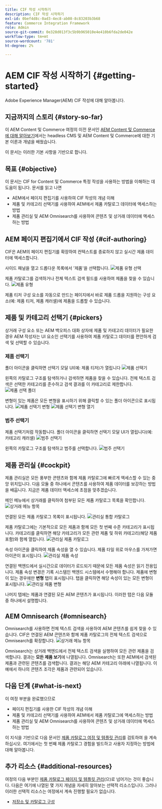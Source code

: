 ```yaml
---
title: CIF 작성 시작하기
description: CIF 작성 시작하기
exl-id: 0bef4d8c-0ad3-4ec8-ab08-8c83203b3b68
feature: Commerce Integration Framework
role: Admin
source-git-commit: 0e328d013f3c5b9b965010e4e410b6fda2de042e
workflow-type: tm+mt
source-wordcount: '781'
ht-degree: 2%

---
```


# AEM CIF 작성 시작하기 {#getting-started}

Adobe Experience Manager(AEM) CIF 작성에 대해 알아봅니다.

## 지금까지의 스토리 {#story-so-far}

이 AEM Content 및 Commerce 여정의 이전 문서인 [AEM Content 및 Commerce에 대해 알아보기](/help/commerce-cloud/introduction.md)에서는 headless CMS 및 AEM Content 및 Commerce에 대한 기본 이론과 개념을 배웠습니다.

이 문서는 이러한 기본 사항을 기반으로 합니다.

## 목표 {#objective}

이 문서는 CIF for Content 및 Commerce 특정 작성을 사용하는 방법을 이해하는 데 도움이 됩니다. 문서를 읽고 나면

* AEM에서 페이지 편집기를 사용하여 CIF 작성의 개념 이해
* 제품 및 카테고리 선택기를 사용하여 AEM에서 제품 카탈로그 데이터에 액세스하는 방법
* 제품 관리실 및 AEM Omnisearch를 사용하여 콘텐츠 및 상거래 데이터에 액세스하는 방법

## AEM 페이지 편집기에서 CIF 작성 {#cif-authoring}

CIF은 AEM의 페이지 편집기를 확장하여 컨텍스트를 종료하지 않고 실시간 제품 데이터에 액세스합니다.

사이드 패널을 열고 드롭다운 목록에서 &#39;제품&#39;을 선택합니다.
![제품 유형 선택](assets/asset-finder-overview.png)

제품 카탈로그를 검색하거나 전체 텍스트 검색 필드를 사용하여 제품을 찾을 수 있습니다.
![제품 유형](assets/asset-finder-search.png)

제품 티저 구성 요소를 자동으로 만드는 페이지에서 바로 제품 드롭을 지원하는 구성 요소(예: 제품 티저, 제품 캐러셀)에 제품을 드롭할 수 있습니다.

## 제품 및 카테고리 선택기 {#pickers}

상거래 구성 요소 또는 AEM 백오피스 대화 상자에 제품 및 카테고리 데이터가 필요한 경우 AEM 작성자는 UI 요소인 선택기를 사용하여 제품 카탈로그 데이터를 편안하게 검색 및 선택할 수 있습니다.

### 제품 선택기

폴더 아이콘을 클릭하면 선택기 모달 UI(예: 제품 티저)가 열립니다
![제품 선택기](assets/product-picker-open.png)

왼쪽의 카탈로그 구조를 탐색하거나 검색하면 제품을 찾을 수 있습니다. 전체 텍스트 검색은 선택한 카테고리를 준수하고 검색 결과를 이 카테고리로 제한합니다.
![제품 선택 폴더](assets/product-picker-folders.png)

변형이 있는 제품은 모든 변형을 표시하기 위해 클릭할 수 있는 폴더 아이콘으로 표시됩니다.
![제품 선택기 변형](assets/product-picker-variants.png)
![제품 선택기 변형 열기](assets/product-picker-variants-open.png)

### 범주 선택기

제품 선택기처럼 작동합니다. 폴더 아이콘을 클릭하면 선택기 모달 UI가 열립니다(예: 카테고리 캐러셀)
![범주 선택기](assets/category-picker-open.png)

왼쪽의 카탈로그 구조를 탐색하고 범주를 선택합니다.
![범주 선택기](assets/category-picker-folders.png)

## 제품 관리실 {#cockpit}

제품 관리실은 모든 풍부한 콘텐츠와 함께 제품 카탈로그에 빠르게 액세스할 수 있는 중앙 위치입니다. 다음 모듈 중 하나에서 콘텐츠를 사용하여 제품 데이터를 보강하는 방법을 배웁니다. 지금은 제품 데이터 액세스에 초점을 맞추겠습니다.

메인 메뉴에서 상거래를 클릭하여 첨부된 모든 제품 카탈로그 목록을 확인합니다.
![상거래 메뉴 항목](assets/commerce-menu-item.png)

연결된 모든 제품 카탈로그 목록이 표시됩니다.
![관리실 통합 카탈로그](assets/cockpit-Integrated-catalogs.png)

제품 카탈로그에는 기본적으로 모든 제품과 함께 모든 첫 번째 수준 카테고리가 표시됩니다. 카테고리를 클릭하면 해당 카테고리가 모든 관련 제품 및 하위 카테고리(해당 제품 포함)와 함께 열립니다.
![관리실 제품 카탈로그](assets/cockpit-product-catalog.png)

속성 아이콘을 클릭하여 제품 속성을 열 수 있습니다. 제품 타일 위로 마우스를 가져가면 아이콘이 표시됩니다.
![관리실 제품 속성](assets/cockpit-properties.png)

연결된 백엔드에서 실시간으로 데이터가 로드되기 때문에 모든 제품 속성은 읽기 전용입니다. 제품 속성 변경은 기록 시스템인 백엔드 시스템에서 수행해야 합니다. 제품에 변형이 있는 경우에만 **변형** 탭이 표시됩니다. 탭을 클릭하면 해당 속성이 있는 모든 변형이 표시됩니다.
![관리실 제품 변형](assets/cockpit-properties-variants.png)

나머지 탭에는 제품과 연결된 모든 AEM 콘텐츠가 표시됩니다. 이러한 탭은 다음 모듈 중 하나에서 설명합니다.

## AEM Omnisearch {#omnisearch}

Omnisearch를 사용하면 전체 텍스트 검색을 사용하여 AEM 콘텐츠를 쉽게 찾을 수 있습니다. CIF은 연결된 AEM 콘텐츠와 함께 제품 카탈로그의 전체 텍스트 검색으로 Omnisearch를 확장합니다.
![상거래 메뉴 항목](assets/omnisearch.png)

Omnisearch는 상거래 백엔드에서 전체 텍스트 검색을 실행하여 모든 관련 제품을 검색합니다. 결과는 **모든 제품 보기**&#x200B;에 나열됩니다. Omnisearch는 또한 AEM에서 검색된 제품과 관련된 콘텐츠를 검색합니다. 결과는 해당 AEM 카테고리 아래에 나열됩니다. 이 예에서 하나의 콘텐츠 조각은 제품과 관련되어 있습니다.

## 다음 단계 {#what-is-next}

이 여정 부분을 완료했으므로

* 페이지 편집기를 사용한 CIF 작성의 개념 이해
* 제품 및 카테고리 선택기를 사용하여 AEM에서 제품 카탈로그에 액세스하는 방법
* 제품 관리실 및 AEM Omnisearch를 사용하여 콘텐츠 및 상거래 데이터에 액세스하는 방법

이 지식을 기반으로 다음 문서인 [제품 카탈로그 여정 및 템플릿 관리](catalog-templates.md)를 검토하여 을 계속하십시오. 여기에서는 첫 번째 제품 카탈로그 경험을 빌드하고 사용자 지정하는 방법에 대해 알아봅니다.

## 추가 리소스 {#additional-resources}

여정의 다음 부분인 [제품 카탈로그 페이지 및 템플릿 관리](catalog-templates.md)(으)로 넘어가는 것이 좋습니다. 다음은 여기에 나열된 몇 가지 개념을 자세히 알아보는 선택적 리소스입니다. 그러나 이러한 선택적 리소스는 여정에서 계속 진행할 필요가 없습니다.

* [저장소 및 카탈로그 구성](/help/commerce-cloud/getting-started.md#catalog)
